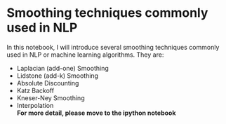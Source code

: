 # Smoothing techniques commonly used in NLP  
In this notebook, I will introduce several smoothing techniques commonly used in NLP or machine learning algorithms. They are:
- Laplacian (add-one) Smoothing
- Lidstone (add-k) Smoothing
- Absolute Discounting
- Katz Backoff
- Kneser-Ney Smoothing
- Interpolation  
**For more detail, please move to the ipython notebook**
